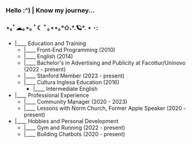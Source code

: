 ### Hello :^) | Know my journey...
### ⋆｡ﾟ☁︎｡⋆｡ ﾟ☾ ﾟ｡⋆⋆｡°✩˖°.🪐°. ⋆ ･:
<!DOCTYPE html>
<html>
<head>
  <title>Summary</title>
</head>
<body>
  <ul>
    <li>|____ Education and Training
      <ul>
        <li>|____ Front-End Programming (2010)</li>
        <li>|____ English (2014)</li>
        <li>|____ Bachelor's in Advertising and Publicity at Facottur/Uninovo (2022 - present)</li>
        <li>|____ Stanford Member (2023 - present)</li>
        <li>|____ Cultura Inglesa Education (2016)
          <ul>
            <li>|____ Intermediate English</li>
          </ul>
        </li>
      </ul>
    </li>
    <li>|____ Professional Experience
      <ul>
        <li>|____ Community Manager (2020 - 2023)</li>
        <li>|____ Lessons with Norm Church, Former Apple Speaker (2020 - present)</li>
      </ul>
    </li>
    <li>|____ Hobbies and Personal Development
      <ul>
        <li>|____ Gym and Running (2022 - present)</li>
        <li>|____ Building Chatbots (2020 - present)</li>
      </ul>
    </li>
  </ul>
</body>
</html>

